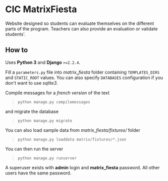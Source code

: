 # CIC MatrixFiesta

Website designed so students can evaluate themselves on the different parts of the program. Teachers can also provide an evaluation or validate students'.

## How to
Uses **Python 3** and **Django** `>=2.2.4`.

Fill a `parameters.py` file into *matrix_fiesta* folder containing `TEMPLATES_DIRS` and `STATIC_ROOT` values. You can also specify `DATABASES` configuration if you don't want to use *sqlite3*.

Compile messages for a *french version* of the text 

> `python manage.py compilemessages`

and migrate the database 

> `python manage.py migrate`

You can also load sample data from *matrix_fiesta/fixtures/* folder

> `python manage.py loaddata matrix/fixtures/*.json`

You can then run the server

> `python manage.py runserver`

A superuser exists with **admin** login and **matrix_fiesta** password. All other users have the same password.
